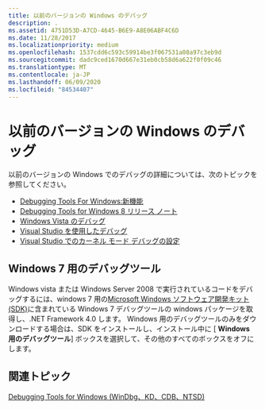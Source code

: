 ```yaml
---
title: 以前のバージョンの Windows のデバッグ
description: .
ms.assetid: 4751D53D-A7CD-4645-B6E9-A8E06ABF4C6D
ms.date: 11/28/2017
ms.localizationpriority: medium
ms.openlocfilehash: 1537cdd6c593c59914be3f067531a08a97c3eb9d
ms.sourcegitcommit: dadc9ced1670d667e31eb0cb58d6a622f0f09c46
ms.translationtype: MT
ms.contentlocale: ja-JP
ms.lasthandoff: 06/09/2020
ms.locfileid: "84534407"
---
```

# <a name="debugging-previous-versions-of-windows"></a>以前のバージョンの Windows のデバッグ


以前のバージョンの Windows でのデバッグの詳細については、次のトピックを参照してください。

-   [Debugging Tools For Windows:新機能](debugging-tools-for-windows--what-s-new.md)
-   [Debugging Tools for Windows 8 リリース ノート](debugging-tools-for-windows8-release-notes.md)
-   [Windows Vista のデバッグ](debugging-windows-vista.md)
-   [Visual Studio を使用したデバッグ](debugging-using-visual-studio.md)
-   [Visual Studio でのカーネル モード デバッグの設定](setting-up-kernel-mode-debugging-in-visual-studio.md)

## <a name="span-idwindows_7_debugging_tools_for_windowsspanspan-idwindows_7_debugging_tools_for_windowsspanspan-idwindows_7_debugging_tools_for_windowsspanwindows-7-debugging-tools-for-windows"></a><span id="Windows_7_Debugging_Tools_for_Windows"></span><span id="windows_7_debugging_tools_for_windows"></span><span id="WINDOWS_7_DEBUGGING_TOOLS_FOR_WINDOWS"></span>Windows 7 用のデバッグツール


Windows vista または Windows Server 2008 で実行されているコードをデバッグするには、windows 7 用の[Microsoft Windows ソフトウェア開発キット (SDK)](https://www.microsoft.com/download/details.aspx?id=8279)に含まれている Windows 7 デバッグツールの windows パッケージを取得し、.NET Framework 4.0 します。 Windows 用のデバッグツールのみをダウンロードする場合は、SDK をインストールし、インストール中に [ **Windows 用のデバッグツール**] ボックスを選択して、その他のすべてのボックスをオフにします。

## <a name="span-idrelated_topicsspanrelated-topics"></a><span id="related_topics"></span>関連トピック


[Debugging Tools for Windows (WinDbg、KD、CDB、NTSD)](index.md)

 

 






